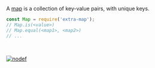 A [map] is a collection of key-value pairs, with unique keys.

```javascript
const Map = require('extra-map');
// Map.is(<value>)
// Map.equal(<map1>, <map2>)
// ...
```

<br>


[![nodef](https://i.imgur.com/Ya1duvx.jpg)](https://nodef.github.io)

[map]: https://developer.mozilla.org/en-US/docs/Web/JavaScript/Reference/Global_Objects/Map
[extra-map.min]: https://www.npmjs.com/package/extra-map.min
